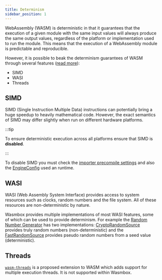 ```yaml
---
title: Determinism
sidebar_position: 1
---
```


WebAssembly (WASM) is deterministic in that it guarantees that the execution of a given module with the same input values will always produce the same output values, regardless of the platform or implementation used to run the module. This means that the execution of a WebAssembly module is predictable and reproducible. 

However, it is possible to beak the determinism guarantees of WASM through several features ([read more](https://github.com/WebAssembly/design/blob/main/Nondeterminism.md)):
 - SIMD
 - WASI
 - Threads

## SIMD

SIMD (Single Instruction Multiple Data) instructions can potentially bring a huge speedup to heavily mathematical code. However, the exact semantics of SIMD may differ slightly when run on different hardware platforms.

:::tip

To ensure deterministic execution across all platforms ensure that SIMD is **disabled**.

:::

To disable SIMD you must check the [importer precompile settings](../reference/editor/import.md#4-compilation) and also the [EngineConfig](../reference/code/engineconfig.md#simd) used an runtime.

## WASI

WASI (Web Assembly System Interface) provides access to system resources such as clocks, random numbers and the file system. All of these resources are non-deterministic by nature.

Wasmbox provides multiple implementations of most WASI features, some of which can be used to provide determinism. For example the [Random Number Generator](../reference/code/WASI/random.md) has two implementations: [CryptoRandomSource](../reference/code/WASI/random.md#cryptorandomsource) provides truly random numbers (non-deterministic) and the [FastRandomSource](../reference/code/WASI/random.md#fastrandomsource) provides pseudo random numbers from a seed value (deterministic).

## Threads

[`wasm-threads`](https://github.com/WebAssembly/proposals/issues/14) is a proposed extension to WASM which adds support for multiple execution threads. It is not supported within Wasmbox.